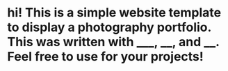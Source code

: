 # hi! This is a simple website template to display a photography portfolio. This was written with ___, __, and __. Feel free to use for your projects!